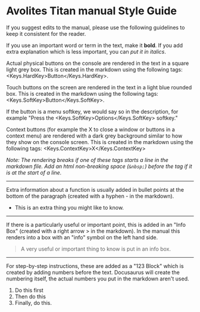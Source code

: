 # Avolites Titan manual Style Guide

If you suggest edits to the manual, please use the following guidelines
to keep it consistent for the reader.

If you use an important word or term in the text, make it **bold**. If you
add extra explanation which is less important, you can *put it in italics*.

Actual physical buttons on the console are rendered in the text in a
square light grey box. This is created in the markdown using the
following tags: \<Keys.HardKey\>Button\</Keys.HardKey\>.

Touch buttons on the screen are rendered in the text in a light
blue rounded box. This is created in the markdown using the
following tags: \<Keys.SoftKey\>Button\</Keys.SoftKey\>.

If the button is a menu softkey, we would say so in the 
description, for example "Press the \<Keys.SoftKey\>Options\</Keys.SoftKey\>
softkey."

Context buttons (for example the X to close a window or buttons in a context menu)
are rendered with a dark grey background similar to how they show on 
the console screen. This is created in the markdown using the following
tags: \<Keys.ContextKey\>X\</Keys.ContextKey\>

*Note: The rendering breaks if one of these tags starts a line in the
markdown file. Add an html non-breaking space (`&nbsp;`) before the tag
if it is at the start of a line.*

---

Extra information about a function is usually added in bullet points
at the bottom of the paragraph (created with a hyphen \- in the markdown).

-  This is an extra thing you might like to know.

---

If there is a particularly useful or important point, this is added
in an "Info Box" (created with a right arrow \> in the markdown). In 
the manual this renders into a box with an "info" symbol on the left 
hand side.

>  A very useful or important thing to know is put in an info box.

---

For step-by-step instructions, these are added as a "123 Block" which is
created by adding numbers before the text. Docusaurus will create the numbering
itself, the actual numbers you put in the markdown aren't used.

1. Do this first
2. Then do this
3. Finally, do this.
